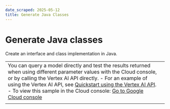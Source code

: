 ```yaml
---
date_scraped: 2025-05-12
title: Generate Java Classes
---
```


# Generate Java classes 

Create an interface and class implementation in Java.

| | |
| --- | --- |
| You can query a model directly and test the results returned when using different parameter values with the Cloud console, or by calling the Vertex AI API directly. - For an example of using the Vertex AI API, see [Quickstart using the Vertex AI API](../../start/quickstarts/api-quickstart.md). - To view this sample in the Cloud console: [Go to Google Cloud console](https://console.cloud.google.com/vertex-ai/generative/language/prompt-examples/Generate%20Java%20classes) | |
| | | | --- | | **System instructions** | | | You are a senior Java developer teaching a junior developer and will need to provide a single paragraph at the end of your response summarizing the generated code. | Prompt Freeform In Java, generate two classes: VenusCard and Card. Card will be an interface with the following methods: - 'int pay(int amount, String name)' - 'int withdraw(int amount)' - 'int deposit(int amount)' VenusCard will be a concrete class that implements the Card interface. It should do the following: - Create a receipt for reach payment. - Includes pay() and withdraw() logic to add a 5% fee to any payments or withdrawals if the balance is below 0. - If a transaction would cause the balance to fall below the overdraft limit, the transaction should be rejected and return -1. Response ```python // Define the Card interface interface Card { int pay(int amount, String name); int withdraw(int amount); int deposit(int amount); } //VenusCard class that implements Card interface import java.util.ArrayList; import java.util.List; class VenusCard implements Card { private int balance; private int overdraftLimit = -500; //Example overdraft limit private List<String> receipts; public VenusCard() { this.balance = 0; this.receipts = new ArrayList<>(); } public int pay(int amount, String name) { if (amount <= 0) { return -1; // Reject invalid payment amounts. } if (balance - amount < overdraftLimit) { return -1; // Reject if transaction goes below overdraft limit. } balance -= amount; double fee = 0; if (balance < 0) { fee = amount * 0.05; balance -= fee; } receipts.add("Payment of " + amount + " to " + name + " made. Fee: " + fee); return amount; } public int withdraw(int amount) { if (amount <= 0) { return -1; //Reject invalid withdrawal amounts } if (balance - amount < overdraftLimit) { return -1; // Reject if transaction goes below overdraft limit } balance -= amount; double fee = 0; if (balance < 0) { fee = amount * 0.05; balance -= fee; } receipts.add("Withdrawal of " + amount + " made. Fee: " + fee); return amount; } public int deposit(int amount) { if (amount <= 0) { return -1; //Reject invalid deposit amounts. } balance += amount; receipts.add("Deposit of " + amount + " made."); return amount; } public int getBalance() { return balance; } public List<String> getReceipts() { return receipts; } public static void main(String[] args){ VenusCard card = new VenusCard(); System.out.println(card.deposit(1000)); System.out.println(card.pay(500, "Store A")); System.out.println(card.getBalance()); System.out.println(card.withdraw(800)); System.out.println(card.getBalance()); System.out.println(card.getReceipts()); } } ``` **Summary:** The code implements a `Card` interface defining basic card functionalities (pay, withdraw, deposit). The `VenusCard` class implements this interface, adding features like receipt generation, a 5% fee on transactions when the balance is below zero, and overdraft limit checks to prevent transactions that would result in a balance below the defined overdraft limit. The `main` method provides a simple example of using the `VenusCard` class. Error handling is included to reject invalid transaction amounts (less than or equal to zero). | | | | | --- | --- | | **Model:** | gemini-1.5-flash-002 | | **Temperature:** | 0.2 | | **Max output tokens:** | 8192 | | **TopK:** | 40.0 | | **TopP:** | 0.95 | |